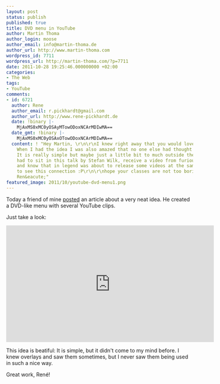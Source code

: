 ```yaml
---
layout: post
status: publish
published: true
title: DVD menu in YouTube
author: Martin Thoma
author_login: moose
author_email: info@martin-thoma.de
author_url: http://www.martin-thoma.com
wordpress_id: 7711
wordpress_url: http://martin-thoma.com/?p=7711
date: 2011-10-28 19:25:46.000000000 +02:00
categories:
- The Web
tags:
- YouTube
comments:
- id: 6721
  author: Rene
  author_email: r.pickhardt@gmail.com
  author_url: http://www.rene-pickhardt.de
  date: !binary |-
    MjAxMS0xMC0yOSAyMTowODoxNCArMDIwMA==
  date_gmt: !binary |-
    MjAxMS0xMC0yOSAxOTowODoxNCArMDIwMA==
  content: ! "Hey Martin, \r\n\r\nI knew right away that you would love the idea.
    When I had the idea I was also amazed that no one else had thought of this before!
    It is really simple but maybe just a little bit to much outside the box. I also
    had to sit in this talk by Stefan Wilk, receive a video from furious pete http://twitter.com/#!/renepickhardt/status/129991092824322050
    and know that in legend was about to release some videos at the same time in order
    to see this connection :P\r\n\r\nhope your classes are not too boring for you!\r\n\r\ngreetz
    Ren&eacute;"
featured_image: 2011/10/youtube-dvd-menu1.png
---
```

Today a friend of mine <a href="http://www.rene-pickhardt.de/first-youtube-dvd-online-for-ballads-n-bullets-by-in-legend/">posted</a> an article about a very neat idea. He created a DVD-like menu with several YouTube clips.

Just take a look:
<iframe width="560" height="315" src="http://www.youtube.com/embed/lSZNskw1AVw?rel=0" frameborder="0" allowfullscreen></iframe>


This idea is beatiful: It is simple, but it didn't come to my mind before. I knew overlays and saw them sometimes, but I never saw them being used in such a nice way.

Great work, Ren&eacute;!
